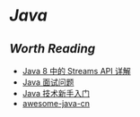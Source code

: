 # _Java_

## _Worth Reading_

- [Java 8 中的 Streams API 详解](https://www.ibm.com/developerworks/cn/java/j-lo-java8streamapi/index.html)
- [Java 面试问题](https://dongchuan.gitbooks.io/java-interview-question/java/final,_finally,_finalize.html)
- [Java 技术新手入门](https://www.ibm.com/developerworks/cn/java/newto/tutorials.html)
- [awesome-java-cn](https://github.com/jobbole/awesome-java-cn)